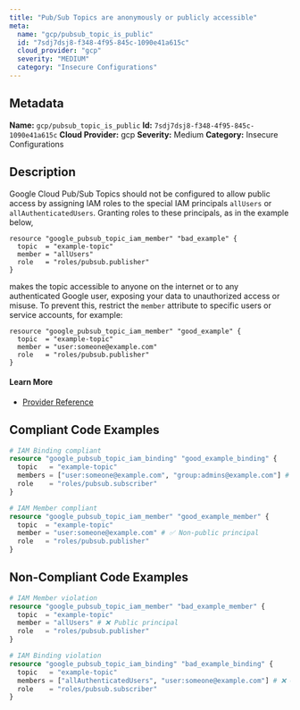 ```yaml
---
title: "Pub/Sub Topics are anonymously or publicly accessible"
meta:
  name: "gcp/pubsub_topic_is_public"
  id: "7sdj7dsj8-f348-4f95-845c-1090e41a615c"
  cloud_provider: "gcp"
  severity: "MEDIUM"
  category: "Insecure Configurations"
---
```

## Metadata
**Name:** `gcp/pubsub_topic_is_public`
**Id:** `7sdj7dsj8-f348-4f95-845c-1090e41a615c`
**Cloud Provider:** gcp
**Severity:** Medium
**Category:** Insecure Configurations
## Description
Google Cloud Pub/Sub Topics should not be configured to allow public access by assigning IAM roles to the special IAM principals `allUsers` or `allAuthenticatedUsers`. Granting roles to these principals, as in the example below,

```
resource "google_pubsub_topic_iam_member" "bad_example" {
  topic  = "example-topic"
  member = "allUsers"
  role   = "roles/pubsub.publisher"
}
```

makes the topic accessible to anyone on the internet or to any authenticated Google user, exposing your data to unauthorized access or misuse. To prevent this, restrict the `member` attribute to specific users or service accounts, for example:

```
resource "google_pubsub_topic_iam_member" "good_example" {
  topic  = "example-topic"
  member = "user:someone@example.com"
  role   = "roles/pubsub.publisher"
}
```

#### Learn More

 - [Provider Reference](https://registry.terraform.io/providers/hashicorp/google/latest/docs/resources/pubsub_topic_iam_member)


## Compliant Code Examples
```terraform
# IAM Binding compliant
resource "google_pubsub_topic_iam_binding" "good_example_binding" {
  topic   = "example-topic"
  members = ["user:someone@example.com", "group:admins@example.com"] # ✅ No public principals
  role    = "roles/pubsub.subscriber"
}

```

```terraform
# IAM Member compliant
resource "google_pubsub_topic_iam_member" "good_example_member" {
  topic  = "example-topic"
  member = "user:someone@example.com" # ✅ Non-public principal
  role   = "roles/pubsub.publisher"
}

```
## Non-Compliant Code Examples
```terraform
# IAM Member violation
resource "google_pubsub_topic_iam_member" "bad_example_member" {
  topic  = "example-topic"
  member = "allUsers" # ❌ Public principal
  role   = "roles/pubsub.publisher"
}

# IAM Binding violation
resource "google_pubsub_topic_iam_binding" "bad_example_binding" {
  topic   = "example-topic"
  members = ["allAuthenticatedUsers", "user:someone@example.com"] # ❌ Contains public principal
  role    = "roles/pubsub.subscriber"
}

```